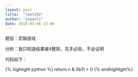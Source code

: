 ```yaml
---
layout: post
title:  "leet292"
author: "yzpwslc"
date: 2018-03-06 23:00
---
```


<p>题目：尼姆游戏</p>
<p>分析：我只知道结果被4整除，先手必败，不会证明</p>
<p>代码如下：</p>
{% highlight python %}
        return n & 0b11 > 0
{% endhighlight%}
